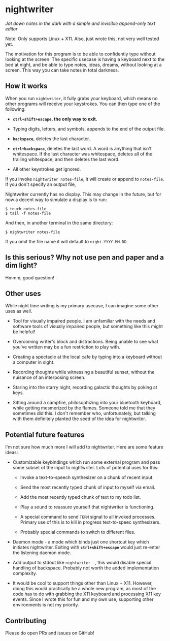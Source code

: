 # nightwriter

*Jot down notes in the dark with a simple and invisible append-only
text editor*

Note: Only supports Linux + X11. Also, just wrote this, not very
well tested yet.

The motivation for this program is to be able to confidently type
without looking at the screen. The specific usecase is having a
keyboard next to the bed at night, and be able to type notes, ideas,
dreams, without looking at a screen. This way you can take notes in
total darkness.

## How it works

When you run `nightwriter`, it fully grabs your keyboard, which means
no other programs will receive your keystrokes. You can then type one
of the following:

* **`ctrl+shift+escape`, the only way to exit.**

* Typing digits, letters, and symbols, appends to the end of the
  output file.

* **`backspace`**, deletes the last character.

* **`ctrl+backspace`**, deletes the last word. A word is anything that
  isn't whitespace. If the last character was whitespace, deletes all
  of the trailing whitespace, and then deletes the last word.

* All other keystrokes get ignored.

If you invoke `nightwriter notes-file`, it will create or append to
`notes-file`.  If you don't specify an output file,

Nightwriter currently has no display. This may change in the future,
but for now a decent way to simulate a display is to run:

```
$ touch notes-file
$ tail -f notes-file
```

And then, in another terminal in the same directory:

```
$ nightwriter notes-file
```

If you omit the file name it will default to `night-YYYY-MM-DD`.

## Is this serious?  Why not use pen and paper and a dim light?

Hmmm, good question!

## Other uses

While night time writing is my primary usecase, I can imagine some
other uses as well.

* Tool for visually impaired people.  I am unfamiliar with the needs
  and software tools of visually impaired people, but something like
  this might be helpful!

* Overcoming writer's block and distractions.  Being unable to see
  what you've written may be a fun restriction to play with.

* Creating a spectacle at the local cafe by typing into a keyboard
  without a computer in sight.

* Recording thoughts while witnessing a beautiful sunset, without the
  nuisance of an interposing screen.

* Staring into the starry night, recording galactic thoughts by poking
  at keys.

* Sitting around a campfire, philosophizing into your bluetooth
  keyboard, while getting mesmerized by the flames. Someone told me
  that they sometimes did this. I don't remember who, unfortunately,
  but talking with them definitely planted the seed of the idea for
  nightwriter.

## Potential future features

I'm not sure how much more I will add to nightwriter.  Here are some
feature ideas:

* Customizable keybindings which run some external program and pass
  some subset of the input to nightwriter.  Lots of potential uses for
  this:

  - Invoke a text-to-speech synthesizer on a chunk of recent input.

  - Send the most recently typed chunk of input to myself via email.

  - Add the most recently typed chunk of text to my todo list.

  - Play a sound to reassure yourself that nightwriter is functioning.

  - A special command to send `TERM` signal to all invoked processes.
    Primary use of this is to kill in progress text-to-speec
    synthesizers.

  - Probably special commands to switch to different files.

* Daemon mode - a mode which binds just one shortcut key which
  initiates nightwriter.  Exiting with **`ctrl+shift+escape`** would
  just re-enter the listening daemon mode.

* Add output to stdout like `nightwriter -`, this would disable
  special handling of backspace.  Probably not worth the added
  implementation complexity.

* It would be cool to support things other than Linux + X11. However,
  doing this would practically be a whole new program, as most of the
  code has to do with grabbing the X11 keyboard and processing X11 key
  events. Since I wrote this for fun and my own use, supporting other
  environments is not my priority.

## Contributing

Please do open PRs and issues on GitHub!
